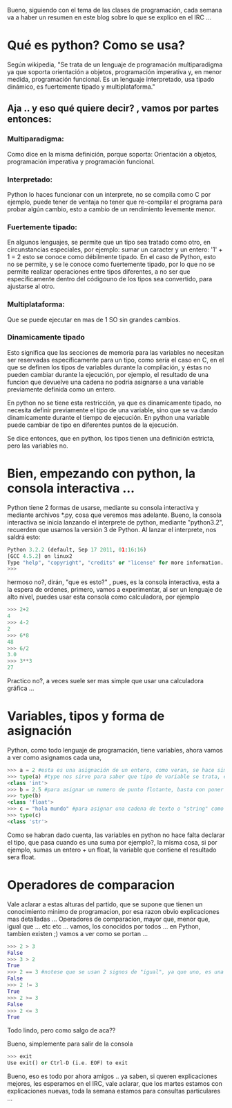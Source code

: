 Bueno, siguiendo con el tema de las clases de programación, cada semana va a haber un resumen en este blog sobre lo que se explico en el IRC ...


# Qué es python? Como se usa?


Según wikipedia, "Se trata de un lenguaje de programación multiparadigma ya que soporta orientación a objetos, programación imperativa y, en menor medida, programación funcional. Es un lenguaje interpretado, usa tipado dinámico, es fuertemente tipado y multiplataforma."


## Aja .. y eso qué quiere decir? , vamos por partes entonces:


### Multiparadigma: 


Como dice en la misma definición, porque soporta: Orientación a objetos, programación imperativa y programación funcional.



### Interpretado: 


Python lo haces funcionar con un interprete, no se compila como C por ejemplo, puede tener de ventaja no tener que re-compilar el programa para probar algún cambio, esto a cambio de un rendimiento levemente menor.

### Fuertemente tipado: 


En algunos lenguajes, se permite que un tipo sea tratado como otro, en circunstancias especiales, por ejemplo: sumar un caracter y un entero: '1' + 1 = 2 esto se conoce como débilmente tipado.
En el caso de Python, esto no se permite, y se le conoce como
fuertemente tipado, por lo que no se permite realizar operaciones entre tipos
diferentes, a no ser que específicamente dentro del códigouno de los tipos
sea convertido, para ajustarse al otro.


### Multiplataforma: 

Que se puede ejecutar en mas de 1 SO sin grandes cambios.


### Dinamicamente tipado

Esto significa que las secciones de memoria para las variables
no necesitan ser reservadas específicamente para un tipo, como sería el caso
en C, en el que se definen los tipos de variables durante la compilación, y
éstas no pueden cambiar durante la ejecución, por ejemplo, el resultado
de una funcion que devuelve una cadena no podría asignarse a una variable
previamente definida como un entero.

En python no se tiene esta restricción, ya que es dinamicamente tipado, no
necesita definir previamente el tipo de una variable, sino que se va dando
dinamicamente durante el tiempo de ejecución. En python una variable puede
cambiar de tipo en diferentes puntos de la ejecución.

Se dice entonces, que en python, los tipos tienen una definición estricta,
pero las variables no.


# Bien, empezando con python, la consola interactiva ...


Python tiene 2 formas de usarse, mediante su consola interactiva y mediante archivos *.py, cosa que veremos mas adelante.
Bueno, la consola interactiva se inicia lanzando el interprete de python, mediante "python3.2", recuerden que usamos la versión 3 de Python.
Al lanzar el interprete, nos saldrá esto:


```python	
Python 3.2.2 (default, Sep 17 2011, 01:16:16)
[GCC 4.5.2] on linux2
Type "help", "copyright", "credits" or "license" for more information.
>>>
```


hermoso no?, dirán, "que es esto?" , pues, es la consola interactiva, esta a la espera de ordenes, primero, vamos a experimentar, al ser un lenguaje de alto nivel, puedes usar esta consola como 
calculadora, por ejemplo



```python	
>>> 2+2
4
>>> 4-2
2
>>> 6*8
48
>>> 6/2
3.0
>>> 3**3
27
```


Practico no?, a veces suele ser mas simple que usar una calculadora gráfica ...


# Variables, tipos y forma de asignación

Python, como todo lenguaje de programación, tiene variables, ahora vamos a ver como asignamos cada una,

```python
>>> a = 2 #esta es una asignación de un entero, como veran, se hace simplemente así ...
>>> type(a) #type nos sirve para saber que tipo de variable se trata, en este caso "a"
<class 'int'>
>>> b = 2.5 #para asignar un numero de punto flotante, basta con poner el punto ...
>>> type(b)
<class 'float'>
>>> c = "hola mundo" #para asignar una cadena de texto o "string" como se conoce, se pone el texto entre comillas
>>> type(c)
<class 'str'>
```


Como se habran dado cuenta, las variables en python no hace falta declarar el tipo, que pasa cuando es una suma por ejemplo?, la misma cosa, si por ejemplo, sumas un entero + un float, la 
variable que contiene el resultado sera float.


# Operadores de comparacion


Vale aclarar a estas alturas del partido, que se supone que tienen un conocimiento minimo de programacion, por esa razon obvio explicaciones mas detalladas ...
Operadores de comparacion, mayor que, menor que, igual que ... etc etc ... vamos, los conocidos por todos ... en Python, tambien existen ;)
vamos a ver como se portan ...


```python
>>> 2 > 3
False
>>> 3 > 2
True
>>> 2 == 3 #notese que se usan 2 signos de "igual", ya que uno, es una asignación ...
False
>>> 2 != 3
True
>>> 2 >= 3
False
>>> 2 <= 3
True
```


Todo lindo, pero como salgo de aca??

Bueno, simplemente para salir de la consola


``` python
>>> exit
Use exit() or Ctrl-D (i.e. EOF) to exit
```


Bueno, eso es todo por ahora amigos .. ya saben, si queren explicaciones mejores, les esperamos en el IRC, vale aclarar, que los martes estamos con explicaciones nuevas, toda la semana estamos 
para consultas particulares ...
